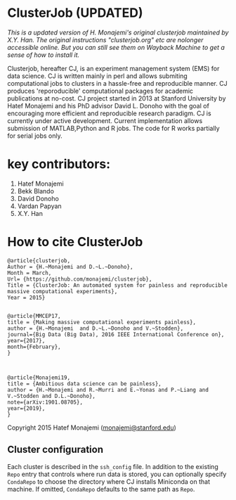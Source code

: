 # ClusterJob (UPDATED)

_This is a updated version of H. Monajemi's original clusterjob maintained by X.Y. Han. The original instructions "clusterjob.org" etc are nolonger accessible online. But you can still see them on Wayback Machine to get a sense of how to install it._

Clusterjob, hereafter CJ, is an experiment management system (EMS) for data science. CJ is 
written mainly in perl and allows submiting computational jobs to clusters in a hassle-free and reproducible manner.
CJ produces 'reporoducible' computational packages for academic publications at no-cost. CJ project started in 2013 at Stanford University by Hatef Monajemi and his PhD advisor David L. Donoho with the goal of encouraging  more efficient and reproducible research paradigm. 
CJ is currently under active development. Current implementation allows submission of MATLAB,Python and R jobs. 
The code for R works partially for serial jobs only.


# key contributors:

1. Hatef Monajemi
2. Bekk Blando 
3. David Donoho
4. Vardan Papyan
5. X.Y. Han


# How to cite ClusterJob

```
@article{clusterjob,
Author = {H.~Monajemi and D.~L.~Donoho},
Month = March,
Url= {https://github.com/monajemi/clusterjob},
Title = {ClusterJob: An automated system for painless and reproducible massive computational experiments},
Year = 2015}


@article{MMCEP17,
title = {Making massive computational experiments painless},
author = {H.~Monajemi  and D.~L.~Donoho and V.~Stodden},
journal={Big Data (Big Data), 2016 IEEE International Conference on},
year={2017},
month={February},
}



@article{Monajemi19,
title = {Ambitious data science can be painless},
author = {H.~Monajemi and R.~Murri and E.~Yonas and P.~Liang and V.~Stodden and D.L.~Donoho},
note={arXiv:1901.08705},
year={2019},
}
```



Copyright 2015 Hatef Monajemi (monajemi@stanford.edu)

## Cluster configuration

Each cluster is described in the `ssh_config` file.  In addition to the existing
`Repo` entry that controls where run data is stored, you can optionally specify
`CondaRepo` to choose the directory where CJ installs Miniconda on that machine.
If omitted, `CondaRepo` defaults to the same path as `Repo`.


